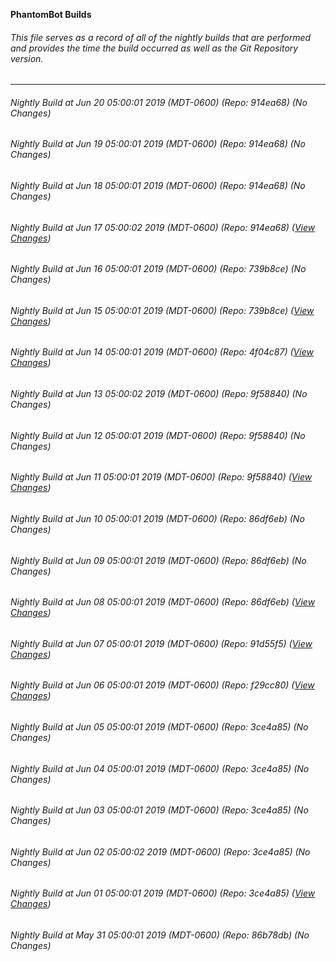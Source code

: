 **PhantomBot Builds**

###### This file serves as a record of all of the nightly builds that are performed and provides the time the build occurred as well as the Git Repository version.
-------------------------------------------------------------------------------------------------------------
###### Nightly Build at Jun 20 05:00:01 2019 (MDT-0600) (Repo: 914ea68) (No Changes)
###### Nightly Build at Jun 19 05:00:01 2019 (MDT-0600) (Repo: 914ea68) (No Changes)
###### Nightly Build at Jun 18 05:00:01 2019 (MDT-0600) (Repo: 914ea68) (No Changes)
###### Nightly Build at Jun 17 05:00:02 2019 (MDT-0600) (Repo: 914ea68) ([View Changes](https://github.com/PhantomBot/PhantomBot/compare/739b8ce...914ea68))
###### Nightly Build at Jun 16 05:00:01 2019 (MDT-0600) (Repo: 739b8ce) (No Changes)
###### Nightly Build at Jun 15 05:00:01 2019 (MDT-0600) (Repo: 739b8ce) ([View Changes](https://github.com/PhantomBot/PhantomBot/compare/4f04c87...739b8ce))
###### Nightly Build at Jun 14 05:00:01 2019 (MDT-0600) (Repo: 4f04c87) ([View Changes](https://github.com/PhantomBot/PhantomBot/compare/9f58840...4f04c87))
###### Nightly Build at Jun 13 05:00:02 2019 (MDT-0600) (Repo: 9f58840) (No Changes)
###### Nightly Build at Jun 12 05:00:01 2019 (MDT-0600) (Repo: 9f58840) (No Changes)
###### Nightly Build at Jun 11 05:00:01 2019 (MDT-0600) (Repo: 9f58840) ([View Changes](https://github.com/PhantomBot/PhantomBot/compare/86df6eb...9f58840))
###### Nightly Build at Jun 10 05:00:01 2019 (MDT-0600) (Repo: 86df6eb) (No Changes)
###### Nightly Build at Jun 09 05:00:01 2019 (MDT-0600) (Repo: 86df6eb) (No Changes)
###### Nightly Build at Jun 08 05:00:01 2019 (MDT-0600) (Repo: 86df6eb) ([View Changes](https://github.com/PhantomBot/PhantomBot/compare/91d55f5...86df6eb))
###### Nightly Build at Jun 07 05:00:01 2019 (MDT-0600) (Repo: 91d55f5) ([View Changes](https://github.com/PhantomBot/PhantomBot/compare/f29cc80...91d55f5))
###### Nightly Build at Jun 06 05:00:01 2019 (MDT-0600) (Repo: f29cc80) ([View Changes](https://github.com/PhantomBot/PhantomBot/compare/3ce4a85...f29cc80))
###### Nightly Build at Jun 05 05:00:01 2019 (MDT-0600) (Repo: 3ce4a85) (No Changes)
###### Nightly Build at Jun 04 05:00:01 2019 (MDT-0600) (Repo: 3ce4a85) (No Changes)
###### Nightly Build at Jun 03 05:00:01 2019 (MDT-0600) (Repo: 3ce4a85) (No Changes)
###### Nightly Build at Jun 02 05:00:02 2019 (MDT-0600) (Repo: 3ce4a85) (No Changes)
###### Nightly Build at Jun 01 05:00:01 2019 (MDT-0600) (Repo: 3ce4a85) ([View Changes](https://github.com/PhantomBot/PhantomBot/compare/86b78db...3ce4a85))
###### Nightly Build at May 31 05:00:01 2019 (MDT-0600) (Repo: 86b78db) (No Changes)
